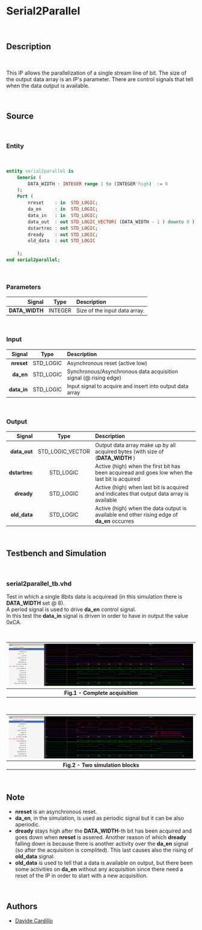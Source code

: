 Serial2Parallel
===============================================================================

<br/>

Description
-------------------------------------------------------------------------------
<br/>

This IP allows the parallelization of a single stream line of bit. The size of the output data array is an IP's parameter. There are control signals that tell when the data output is available.

<br/>

Source
-------------------------------------------------------------------------------
<br/>

### Entity
<br/>

```vhdl
entity serial2parallel is
    Generic (
        DATA_WIDTH : INTEGER range 1 to (INTEGER'high)  := 8
    );
    Port ( 
        nreset    : in  STD_LOGIC;                                       -- if active, it disables the acquisition (active low) 
        da_en     : in  STD_LOGIC;                                       -- data bit acquire eneable
        data_in   : in  STD_LOGIC;
        data_out  : out STD_LOGIC_VECTOR( (DATA_WIDTH - 1 ) downto 0 );
        dstartrec : out STD_LOGIC;                                       -- active at first recorded bit (data start recording)
        dready    : out STD_LOGIC;                                       -- data ready (active high)
        old_data  : out STD_LOGIC
        
    );
end serial2parallel;
```

<br/>

### Parameters
|         Signal |  Type   | Description                   |
| -------------: | :-----: | :---------------------------- |
| **DATA_WIDTH** | INTEGER | Size of the input data array. |

<br/>

### Input
|      Signal |   Type    | Description                                                      |
| ----------: | :-------: | :--------------------------------------------------------------- |
|  **nreset** | STD_LOGIC | Asynchronous reset (active low)                                  |
|   **da_en** | STD_LOGIC | Synchronous/Asynchronous data acquisition signal (@ rising edge) |
| **data_in** | STD_LOGIC | Input signal to acquire and insert into output data array        |

<br/>

### Output
|        Signal |       Type       | Description                                                                                    |
| ------------: | :--------------: | :--------------------------------------------------------------------------------------------- |
|  **data_out** | STD_LOGIC_VECTOR | Output data array make up by all acquired bytes (with size of  (**DATA_WIDTH** )               |
| **dstartrec** |    STD_LOGIC     | Active (high) when the first bit has been acquiread and goes low when the last bit is acquired |
|    **dready** |    STD_LOGIC     | Active (high) when last bit is acquired and indicates that output data array is available      |
|  **old_data** |    STD_LOGIC     | Active (high) when the data output is available end other rising edge of **da_en** occurres    |

  
<br/>

Testbench and Simulation
-------------------------------------------------------------------------------

<br/>

### serial2parallel_tb.vhd

Test in which a single 8bits data is acquiread (in this simulation there is **DATA_WIDTH** set @ 8). <br/>
A period signal is used to drive **da_en** control signal. <br/>
In this test the **data_in** signal is driven in order to have in output the value 0xCA.

<br/>


| ![image](doc/sim_serial2parallel_tb.png) |
|:--:|
| <b>Fig.1 - Complete acquisition</b>|

<br/>


| ![image](doc/sim_serial2parallel_tb_explanations.png) |
|:--:|
| <b>Fig.2 - Two simulation blocks</b>|


<br/>

Note
-------------------------------------------------------------------------------

- **nreset** is an asynchronous reset.
- **da_en**, in the simulation, is used as periodic signal but it can be also aperiodic.
- **dready** stays high after the **DATA_WIDTH**-th bit has been acquired and goes down when **nreset** is assered. Another reason of which **dready** falling down is because there is another activity over the **da_en** signal (so after the acquisition is complited). This last causes also the rising of **old_data** signal.
- **old_data** is used to tell that a data is available on output, but there been some activities on **da_en** without any acquisition since there need a reset of the IP in order to start with a new acquisition.

<br/>

Authors
-------------------------------------------------------------------------------
- [Davide Cardillo](https://github.com/DavBoot01)

